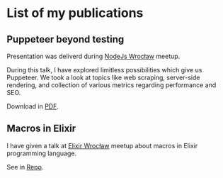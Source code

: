 # List of my publications

## Puppeteer beyond testing

Presentation was deliverd during [NodeJs Wrocław](https://www.meetup.com/Node-js-Wroclaw/events/269035463/) meetup.

During this talk, I have explored limitless possibilities which give us Puppeteer. We took a look at topics like web scraping, server-side rendering, and collection of various metrics regarding performance and SEO.

Download in [PDF](https://github.com/kaaboaye/kaaboaye/raw/master/puppeteer.pdf).

## Macros in Elixir

I have given a talk at [Elixir Wrocław](https://elixir-wroclaw.github.io/) meetup about macros in Elixir programming language.

See in [Repo](https://github.com/kaaboaye/elixir-wroclaw-macro).
